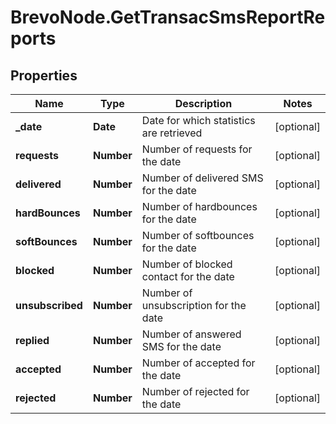 # BrevoNode.GetTransacSmsReportReports

## Properties
Name | Type | Description | Notes
------------ | ------------- | ------------- | -------------
**_date** | **Date** | Date for which statistics are retrieved | [optional] 
**requests** | **Number** | Number of requests for the date | [optional] 
**delivered** | **Number** | Number of delivered SMS for the date | [optional] 
**hardBounces** | **Number** | Number of hardbounces for the date | [optional] 
**softBounces** | **Number** | Number of softbounces for the date | [optional] 
**blocked** | **Number** | Number of blocked contact for the date | [optional] 
**unsubscribed** | **Number** | Number of unsubscription for the date | [optional] 
**replied** | **Number** | Number of answered SMS for the date | [optional] 
**accepted** | **Number** | Number of accepted for the date | [optional] 
**rejected** | **Number** | Number of rejected for the date | [optional] 


